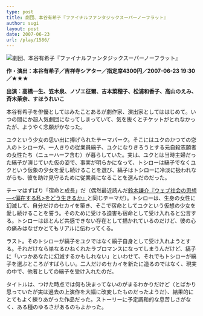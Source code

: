 ```yaml
---
type: post
title: 劇団、本谷有希子『ファイナルファンタジックスーパーノーフラット』
author: sugi
layout: post
date: 2007-06-23
url: /play/1586/
---
```

<img src="/images/play/20070623.jpg" alt="劇団、本谷有希子『ファイナルファンタジックスーパーノーフラット』" class="alignleft" />

**作・演出：本谷有希子／吉祥寺シアター／指定席4300円／2007-06-23 19:30／★★★**

**出演：高橋一生、笠木泉、ノゾエ征爾、吉本菜穂子、松浦和香子、高山のえみ、斉木茉奈、すほうれいこ**

本谷有希子を俳優としてはみたことあるが劇作家、演出家としてははじめて。いつの間にか超人気劇団になってしまっていて、気を抜くとチケットがとれなかったが、ようやく念願がかなった。

ユクという少女の思い出に捧げられたテーマパーク。そこにはユクのかつての恋人のトシローが、一人きりの従業員縞子、ユクになりきろうとする元自殺志願者の女性たち（ニューハーフ含む）が暮らしていた。実は、ユクとは当時主婦だった縞子が演じていた仮の姿で、事実が明らかになって、トシローは縞子でなくユクという仮象の少女を愛し続けることを選び、縞子はトシローに冷淡に扱われながらも、彼を助け見守るために従業員になることを選んだのだった。

テーマはずばり「宿命と成長」だ（偶然最近読んだ[鈴木謙介『ウェブ社会の思想―<偏在する私>をどう生きるか』](/book/1584/)と同じテーマだ）。トシローは、生身の女性に幻滅して、自分だけのセカイを築き、そこで宿命としてユクという仮想の少女を愛し続けることを誓う。そのために受ける迫害も宿命として受け入れると公言する。トシローはほとんど共感できない存在として描かれているのだけど、彼の心の痛みはなぜかとてもリアルに伝わってくる。

ラスト。そのトシローが縞子をユクではなく縞子自身として受け入れようとする。それだけなら単なるひねくれたラブロマンスになってしまうんだけど、縞子に「いつかあなたに幻滅するかもしれない」といわせて、それでもトシローが縞子を選ぶところがすばらしい。二人だけのセカイを新たに造るのではなく、現実の中で、他者としての縞子を受け入れたのだ。

タイトルは、つけた時点では何も決まってないのがまるわかりだけど（とばかり思っていたが実は過去の上演作を大幅に改変したものだったようだ）、結果的にとてもよく練りあがった作品だった。ストーリーに予定調和的な息苦しさがなく、ある種のゆるさがあるのもよかった。
